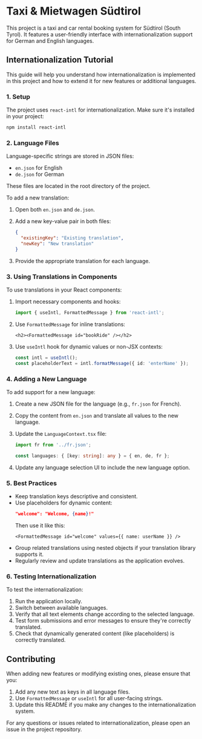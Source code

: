 
# Taxi & Mietwagen Südtirol

This project is a taxi and car rental booking system for Südtirol (South Tyrol). It features a user-friendly interface with internationalization support for German and English languages.

## Internationalization Tutorial

This guide will help you understand how internationalization is implemented in this project and how to extend it for new features or additional languages.

### 1. Setup

The project uses `react-intl` for internationalization. Make sure it's installed in your project:

```bash
npm install react-intl
```

### 2. Language Files

Language-specific strings are stored in JSON files:

- `en.json` for English
- `de.json` for German

These files are located in the root directory of the project.

To add a new translation:

1. Open both `en.json` and `de.json`.
2. Add a new key-value pair in both files:

   ```json
   {
     "existingKey": "Existing translation",
     "newKey": "New translation"
   }
   ```

3. Provide the appropriate translation for each language.

### 3. Using Translations in Components

To use translations in your React components:

1. Import necessary components and hooks:

   ```typescript
   import { useIntl, FormattedMessage } from 'react-intl';
   ```

2. Use `FormattedMessage` for inline translations:

   ```tsx
   <h2><FormattedMessage id="bookRide" /></h2>
   ```

3. Use `useIntl` hook for dynamic values or non-JSX contexts:

   ```typescript
   const intl = useIntl();
   const placeholderText = intl.formatMessage({ id: 'enterName' });
   ```

### 4. Adding a New Language

To add support for a new language:

1. Create a new JSON file for the language (e.g., `fr.json` for French).
2. Copy the content from `en.json` and translate all values to the new language.
3. Update the `LanguageContext.tsx` file:

   ```typescript
   import fr from '../fr.json';
   
   const languages: { [key: string]: any } = { en, de, fr };
   ```

4. Update any language selection UI to include the new language option.

### 5. Best Practices

- Keep translation keys descriptive and consistent.
- Use placeholders for dynamic content: 
  ```json
  "welcome": "Welcome, {name}!"
  ```
  Then use it like this:
  ```tsx
  <FormattedMessage id="welcome" values={{ name: userName }} />
  ```
- Group related translations using nested objects if your translation library supports it.
- Regularly review and update translations as the application evolves.

### 6. Testing Internationalization

To test the internationalization:

1. Run the application locally.
2. Switch between available languages.
3. Verify that all text elements change according to the selected language.
4. Test form submissions and error messages to ensure they're correctly translated.
5. Check that dynamically generated content (like placeholders) is correctly translated.

## Contributing

When adding new features or modifying existing ones, please ensure that you:

1. Add any new text as keys in all language files.
2. Use `FormattedMessage` or `useIntl` for all user-facing strings.
3. Update this README if you make any changes to the internationalization system.

For any questions or issues related to internationalization, please open an issue in the project repository.
